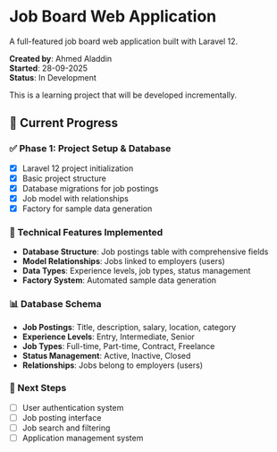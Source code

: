 # Job Board Web Application

A full-featured job board web application built with Laravel 12.

**Created by**: Ahmed Aladdin  
**Started**: 28-09-2025  
**Status**: In Development

This is a learning project that will be developed incrementally.

## 🚀 Current Progress

### ✅ Phase 1: Project Setup & Database
- [x] Laravel 12 project initialization
- [x] Basic project structure
- [x] Database migrations for job postings
- [x] Job model with relationships
- [x] Factory for sample data generation

### 🔧 Technical Features Implemented
- **Database Structure**: Job postings table with comprehensive fields
- **Model Relationships**: Jobs linked to employers (users)
- **Data Types**: Experience levels, job types, status management
- **Factory System**: Automated sample data generation

### 📊 Database Schema
- **Job Postings**: Title, description, salary, location, category
- **Experience Levels**: Entry, Intermediate, Senior
- **Job Types**: Full-time, Part-time, Contract, Freelance
- **Status Management**: Active, Inactive, Closed
- **Relationships**: Jobs belong to employers (users)

### 🎯 Next Steps
- [ ] User authentication system
- [ ] Job posting interface
- [ ] Job search and filtering
- [ ] Application management system